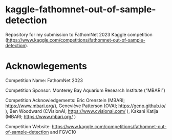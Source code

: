 # kaggle-fathomnet-out-of-sample-detection
Repository for my submission to FathomNet 2023 Kaggle competition (https://www.kaggle.com/competitions/fathomnet-out-of-sample-detection).

# Acknowlegements
Competition Name: FathomNet 2023

Competition Sponsor: Monterey Bay Aquarium Research Institute (“MBARI”)

Competition Acknowledgements: Eric Orenstein (MBARI; https://www.mbari.org/), Geneviève Patterson (OVAI; https://genp.github.io/ ), Ben Woodward (CVisionAI; https://www.cvisionai.com/ ), Kakani Katija (MBARI; https://www.mbari.org/ )

Competition Website: https://www.kaggle.com/competitions/fathomnet-out-of-sample-detection and FGVC10
